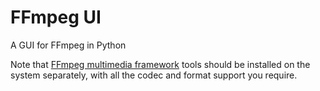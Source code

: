 FFmpeg UI
=========

A GUI for FFmpeg in Python

Note that [FFmpeg multimedia framework](http://ffmpeg.org/) tools should be installed on the system separately, with all the codec and format support you require.